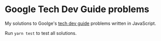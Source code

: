 # Google Tech Dev Guide problems

My solutions to Goolge's [tech dev guide](https://techdevguide.withgoogle.com) problems written in JavaScript.

Run `yarn test` to test all solutions.
